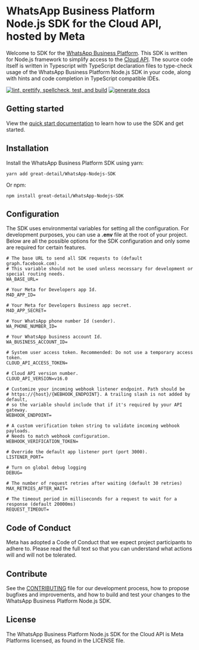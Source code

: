 <!-- Copyright (c) Meta Platforms, Inc. and affiliates.
All rights reserved.

This source code is licensed under the license found in the
LICENSE file in the root directory of this source tree.
-->

# WhatsApp Business Platform Node.js SDK for the Cloud API, hosted by Meta

Welcome to SDK for the [WhatsApp Business Platform](https://business.whatsapp.com/products/business-platform/). This SDK is written for Node.js framework to simplify access to the [Cloud API](https://developers.facebook.com/docs/whatsapp/cloud-api/). The source code itself is written in Typescript with TypeScript declaration files to type-check usage of the WhatsApp Business Platform Node.js SDK in your code, along with hints and code completion in TypeScript compatible IDEs.

[![lint, prettify, spellcheck, test, and build](https://github.com/WhatsApp/WhatsApp-Nodejs-SDK/actions/workflows/nodejs.ci.yml/badge.svg)](https://github.com/WhatsApp/WhatsApp-Nodejs-SDK/blob/main/.github/workflows/nodejs.ci.yml)
[![generate docs](https://github.com/WhatsApp/WhatsApp-Nodejs-SDK/actions/workflows/docusaurus.yml/badge.svg)](https://github.com/WhatsApp/WhatsApp-Nodejs-SDK/blob/main/.github/workflows/docusaurus.yml)

## Getting started

View the [quick start documentation](https://whatsapp.github.io/WhatsApp-Nodejs-SDK/) to learn how to use the SDK and get started.

## Installation

Install the WhatsApp Business Platform SDK using yarn:

```shell
yarn add great-detail/WhatsApp-Nodejs-SDK
```

Or npm:

```shell
npm install great-detail/WhatsApp-Nodejs-SDK
```

## Configuration

The SDK uses environmental variables for setting all the configuration. For development purposes, you can use a **.env** file at the root of your project. Below are all the possible options for the SDK configuration and only some are required for certain features.

```shell
# The base URL to send all SDK requests to (default graph.facebook.com).
# This variable should not be used unless necessary for development or special routing needs.
WA_BASE_URL=

# Your Meta for Developers app Id.
M4D_APP_ID=

# Your Meta for Developers Business app secret.
M4D_APP_SECRET=

# Your WhatsApp phone number Id (sender).
WA_PHONE_NUMBER_ID=

# Your WhatsApp business account Id.
WA_BUSINESS_ACCOUNT_ID=

# System user access token. Recommended: Do not use a temporary access token.
CLOUD_API_ACCESS_TOKEN=

# Cloud API version number.
CLOUD_API_VERSION=v16.0

# Customize your incoming webhook listener endpoint. Path should be
# https://{host}/{WEBHOOK_ENDPOINT}. A trailing slash is not added by default,
# so the variable should include that if it's required by your API gateway.
WEBHOOK_ENDPOINT=

# A custom verification token string to validate incoming webhook payloads.
# Needs to match webhook configuration.
WEBHOOK_VERIFICATION_TOKEN=

# Override the default app listener port (port 3000).
LISTENER_PORT=

# Turn on global debug logging
DEBUG=

# The number of request retries after waiting (default 30 retries)
MAX_RETRIES_AFTER_WAIT=

# The timeout period in milliseconds for a request to wait for a response (default 20000ms)
REQUEST_TIMEOUT=
```

## Code of Conduct

Meta has adopted a Code of Conduct that we expect project participants to adhere to. Please read the full text so that you can understand what actions will and will not be tolerated.

## Contribute

See the [CONTRIBUTING](CONTRIBUTING.md) file for our development process, how to propose bugfixes and improvements, and how to build and test your changes to the WhatsApp Business Platform Node.js SDK.

## License

The WhatsApp Business Platform Node.js SDK for the Cloud API is Meta Platforms licensed, as found in the LICENSE file.
